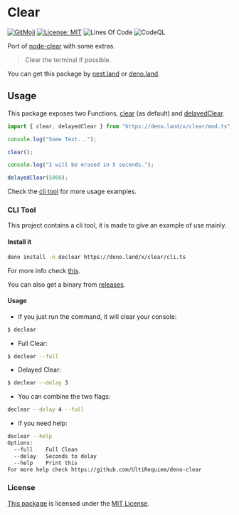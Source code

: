 # Clear

[![GitMoji](https://img.shields.io/badge/Gitmoji-%F0%9F%8E%A8%20-FFDD67.svg)](https://gitmoji.dev)
[![License: MIT](https://img.shields.io/badge/License-MIT-blue.svg)](https://opensource.org/licenses/MIT)
![Lines Of Code](https://img.shields.io/tokei/lines/github.com/UltiRequiem/fibonacci-deno?color=blue&label=Total%20Lines)
![CodeQL](https://github.com/UltiRequiem/fibonacci-deno/workflows/CodeQL/badge.svg)

Port of [node-clear](https://github.com/bahamas10/node-clear) with some extras.

> Clear the terminal if possible.

You can get this package by [nest.land](https://nest.land/package/clear) or
[deno.land](https://deno.land/x/clear).

## Usage

This package exposes two Functions,
[clear](https://github.com/UltiRequiem/deno-clear/blob/main/mod.ts#L1) (as
default) and
[delayedClear](https://github.com/UltiRequiem/deno-clear/blob/main/mod.ts#L7).

```typescript
import { clear, delayedClear } from "https://deno.land/x/clear/mod.ts";

console.log("Some Text...");

clear();

console.log("I will be erased in 5 seconds.");

delayedClear(5000);
```

Check the [cli tool](./cli.ts) for more usage examples.

### CLI Tool

This project contains a cli tool, it is made to give an example of use mainly.

#### Install it

```bash
deno install -n declear https://deno.land/x/clear/cli.ts
```

For more info check [this](https://deno.land/manual/tools/script_installer).

You can also get a binary from
[releases](https://github.com/UltiRequiem/deno-clear/releases/latest).

#### Usage

- If you just run the command, it will clear your console:

```bash
$ declear
```

- Full Clear:

```bash
$ declear --full
```

- Delayed Clear:

```bash
$ declear --delay 3
```

- You can combine the two flags:

```bash
declear --delay 4 --full
```

- If you need help:

```bash
declear --help
Options:
  --full    Full Clean
  --delay   Seconds to delay
  --help    Print this
For more help check https://github.com/UltiRequiem/deno-clear
```

### License

[This package](https://deno.land/x/fibonacci) is licensed under the
[MIT License](./LICENSE.md).
